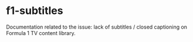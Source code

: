 # f1-subtitles
Documentation related to the issue: lack of subtitles / closed captioning on Formula 1 TV content library.
